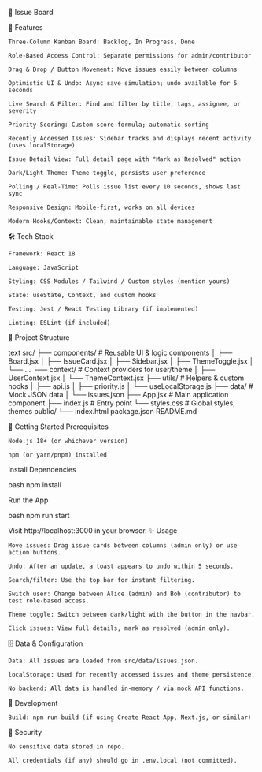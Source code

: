 🚀 Issue Board

🌟 Features

    Three-Column Kanban Board: Backlog, In Progress, Done

    Role-Based Access Control: Separate permissions for admin/contributor

    Drag & Drop / Button Movement: Move issues easily between columns

    Optimistic UI & Undo: Async save simulation; undo available for 5 seconds

    Live Search & Filter: Find and filter by title, tags, assignee, or severity

    Priority Scoring: Custom score formula; automatic sorting

    Recently Accessed Issues: Sidebar tracks and displays recent activity (uses localStorage)

    Issue Detail View: Full detail page with "Mark as Resolved" action

    Dark/Light Theme: Theme toggle, persists user preference

    Polling / Real-Time: Polls issue list every 10 seconds, shows last sync

    Responsive Design: Mobile-first, works on all devices

    Modern Hooks/Context: Clean, maintainable state management

🛠 Tech Stack

    Framework: React 18

    Language: JavaScript

    Styling: CSS Modules / Tailwind / Custom styles (mention yours)

    State: useState, Context, and custom hooks

    Testing: Jest / React Testing Library (if implemented)

    Linting: ESLint (if included)

📁 Project Structure

text
src/
├── components/        # Reusable UI & logic components
│   ├── Board.jsx
│   ├── IssueCard.jsx
│   ├── Sidebar.jsx
│   ├── ThemeToggle.jsx
│   └── ...
├── context/           # Context providers for user/theme
│   ├── UserContext.jsx
│   └── ThemeContext.jsx
├── utils/             # Helpers & custom hooks
│   ├── api.js
│   ├── priority.js
│   └── useLocalStorage.js
├── data/              # Mock JSON data
│   └── issues.json
├── App.jsx            # Main application component
├── index.js           # Entry point
└── styles.css         # Global styles, themes
public/
└── index.html
package.json
README.md

🚀 Getting Started
Prerequisites

    Node.js 18+ (or whichever version)

    npm (or yarn/pnpm) installed

Install Dependencies

bash
npm install

Run the App

bash
npm run start

Visit http://localhost:3000 in your browser.
✨ Usage

    Move issues: Drag issue cards between columns (admin only) or use action buttons.

    Undo: After an update, a toast appears to undo within 5 seconds.

    Search/filter: Use the top bar for instant filtering.

    Switch user: Change between Alice (admin) and Bob (contributor) to test role-based access.

    Theme toggle: Switch between dark/light with the button in the navbar.

    Click issues: View full details, mark as resolved (admin only).

🗄 Data & Configuration

    Data: All issues are loaded from src/data/issues.json.

    localStorage: Used for recently accessed issues and theme persistence.

    No backend: All data is handled in-memory / via mock API functions.


🧪 Development

    Build: npm run build (if using Create React App, Next.js, or similar)

🔐 Security

    No sensitive data stored in repo.

    All credentials (if any) should go in .env.local (not committed).
